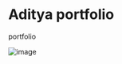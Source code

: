 # Aditya portfolio
portfolio

![image](https://github.com/user-attachments/assets/baed5a51-e5e6-4d5c-9651-ee053902d771)

